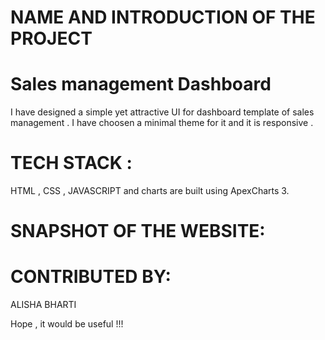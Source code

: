 # NAME AND INTRODUCTION OF THE PROJECT
# Sales management Dashboard
I have designed a simple yet attractive UI for dashboard template of sales management . I have choosen a minimal theme for it and it is responsive .

# TECH STACK :
HTML , CSS , JAVASCRIPT and charts are built using ApexCharts 3.

# SNAPSHOT OF THE WEBSITE:


# CONTRIBUTED BY:
ALISHA BHARTI

Hope , it would be useful !!!


